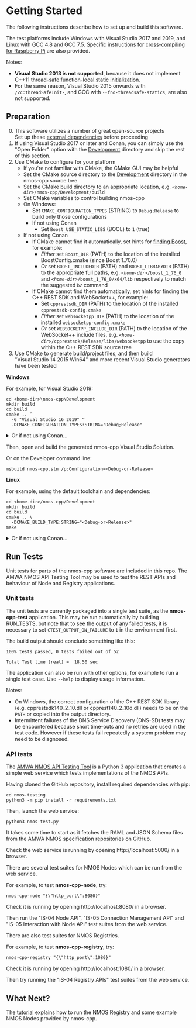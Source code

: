 # Getting Started

The following instructions describe how to set up and build this software.

The test platforms include Windows with Visual Studio 2017 and 2019, and Linux with GCC 4.8 and GCC 7.5.
Specific instructions for [cross-compiling for Raspberry Pi](Raspberry-Pi.md) are also provided.

Notes:
- **Visual Studio 2013 is not supported**, because it does not implement C++11 [thread-safe function-local static initialization](https://en.cppreference.com/w/cpp/language/storage_duration#Static_local_variables).
- For the same reason, Visual Studio 2015 onwards with ``/Zc:threadSafeInit-``, and GCC with ``--fno-threadsafe-statics``, are also not supported.

## Preparation

0. This software utilizes a number of great open-source projects  
   Set up these [external dependencies](Dependencies.md#preparation) before proceeding
1. If using Visual Studio 2017 or later and Conan, you can simply use the "Open Folder" option with the [Development](../Development) directory and skip the rest of this section.
2. Use CMake to configure for your platform
   - If you're not familiar with CMake, the CMake GUI may be helpful
   - Set the CMake source directory to the [Development](../Development) directory in the nmos-cpp source tree
   - Set the CMake build directory to an appropriate location, e.g. *``<home-dir>``*``/nmos-cpp/Development/build``
   - Set CMake variables to control building nmos-cpp
   - On Windows:
     - Set ``CMAKE_CONFIGURATION_TYPES`` (STRING) to ``Debug;Release`` to build only those configurations
     - If not using Conan
        - Set ``Boost_USE_STATIC_LIBS`` (BOOL) to ``1`` (true)
   - If not using Conan
     - If CMake cannot find it automatically, set hints for [finding Boost](https://cmake.org/cmake/help/latest/module/FindBoost.html), for example:
       - *Either* set ``Boost_DIR`` (PATH) to the location of the installed BoostConfig.cmake (since Boost 1.70.0)
       - *Or* set ``BOOST_INCLUDEDIR`` (PATH) and ``BOOST_LIBRARYDIR`` (PATH) to the appropriate full paths, e.g. *``<home-dir>``*``/boost_1_76_0``
         and *``<home-dir>``*``/boost_1_76_0/x64/lib`` respectively to match the suggested ``b2`` command
     - If CMake cannot find them automatically, set hints for finding the C++ REST SDK and WebSocket++, for example:
       - Set ``cpprestsdk_DIR`` (PATH) to the location of the installed ``cpprestsdk-config.cmake``
       - *Either* set ``websocketpp_DIR`` (PATH) to the location of the installed ``websocketpp-config.cmake``
       - *Or* set ``WEBSOCKETPP_INCLUDE_DIR`` (PATH) to the location of the WebSocket++ include files, e.g. *``<home-dir>``*``/cpprestsdk/Release/libs/websocketpp`` to use the copy within the C++ REST SDK source tree
3. Use CMake to generate build/project files, and then build  
   "Visual Studio 14 2015 Win64" and more recent Visual Studio generators have been tested

**Windows**

For example, for Visual Studio 2019:
```
cd <home-dir>\nmos-cpp\Development
mkdir build
cd build
cmake .. ^
  -G "Visual Studio 16 2019" ^
  -DCMAKE_CONFIGURATION_TYPES:STRING="Debug;Release"
```

<details>
<summary>Or if not using Conan...</summary>

```
cd <home-dir>\nmos-cpp\Development
mkdir build
cd build
cmake .. ^
  -G "Visual Studio 16 2019" ^
  -DCMAKE_CONFIGURATION_TYPES:STRING="Debug;Release" ^
  -DBoost_USE_STATIC_LIBS:BOOL="1" ^
  -DBOOST_INCLUDEDIR:PATH="<home-dir>/boost_1_76_0" ^
  -DBOOST_LIBRARYDIR:PATH="<home-dir>/boost_1_76_0/x64/lib" ^
  -DWEBSOCKETPP_INCLUDE_DIR:PATH="<home-dir>/cpprestsdk/Release/libs/websocketpp"
```

</details>

Then, open and build the generated nmos-cpp Visual Studio Solution.

Or on the Developer command line:
```
msbuild nmos-cpp.sln /p:Configuration=<Debug-or-Release>
```

**Linux**

For example, using the default toolchain and dependencies:

```
cd <home-dir>/nmos-cpp/Development
mkdir build
cd build
cmake .. \
  -DCMAKE_BUILD_TYPE:STRING="<Debug-or-Release>"
make
```

<details>
<summary>Or if not using Conan...</summary>

```
cd <home-dir>/nmos-cpp/Development
mkdir build
cd build
cmake .. \
  -DCMAKE_BUILD_TYPE:STRING="<Debug-or-Release>" \
  -DWEBSOCKETPP_INCLUDE_DIR:PATH="<home-dir>/cpprestsdk/Release/libs/websocketpp"
make
```

</details>

## Run Tests

Unit tests for parts of the nmos-cpp software are included in this repo.
The AMWA NMOS API Testing Tool may be used to test the REST APIs and behaviour of Node and Registry applications.

### Unit tests

The unit tests are currently packaged into a single test suite, as the **nmos-cpp-test** application.
This may be run automatically by building RUN_TESTS, but note that to see the output of any failed tests,
it is necessary to set ``CTEST_OUTPUT_ON_FAILURE`` to ``1`` in the environment first.

The build output should conclude something like this:

```
100% tests passed, 0 tests failed out of 52

Total Test time (real) =  18.50 sec
```

The application can also be run with other options, for example to run a single test case.
Use ``--help`` to display usage information.

Notes:
- On Windows, the correct configuration of the C++ REST SDK library (e.g. cpprestsdk140_2_10.dll or cpprest140_2_10d.dll) needs to be on the ``PATH`` or copied into the output directory.
- Intermittent failures of the DNS Service Discovery (DNS-SD) tests may be encountered because short time-outs and no retries are used in the test code.
  However if these tests fail repeatedly a system problem may need to be diagnosed.

### API tests

The [AMWA NMOS API Testing Tool](https://github.com/AMWA-TV/nmos-testing) is a Python 3 application that creates a simple web service which tests implementations of the NMOS APIs.

Having cloned the GitHub repository, install required dependencies with pip:

```
cd nmos-testing
python3 -m pip install -r requirements.txt
```

Then, launch the web service:

```
python3 nmos-test.py
```

It takes some time to start as it fetches the RAML and JSON Schema files from the AMWA NMOS specification repositories on GitHub.

Check the web service is running by opening http://localhost:5000/ in a browser.

There are several test suites for NMOS Nodes which can be run from the web service.

For example, to test **nmos-cpp-node**, try:

```
nmos-cpp-node "{\"http_port\":8080}"
```

Check it is running by opening http://localhost:8080/ in a browser.

Then run the "IS-04 Node API", "IS-05 Connection Management API" and "IS-05 Interaction with Node API" test suites from the web service.

There are also test suites for NMOS Registries.

For example, to test **nmos-cpp-registry**, try:

```
nmos-cpp-registry "{\"http_port\":1080}"
```

Check it is running by opening http://localhost:1080/ in a browser.

Then try running the "IS-04 Registry APIs" test suites from the web service.

## What Next?

The [tutorial](Tutorial.md) explains how to run the NMOS Registry and some example NMOS Nodes provided by nmos-cpp.
